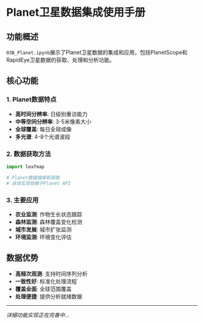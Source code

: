 # Planet卫星数据集成使用手册

## 功能概述

`03B_Planet.ipynb`展示了Planet卫星数据的集成和应用，包括PlanetScope和RapidEye卫星数据的获取、处理和分析功能。

## 核心功能

### 1. Planet数据特点
- **高时间分辨率**: 日级别重访能力
- **中等空间分辨率**: 3-5米像素大小
- **全球覆盖**: 每日全球成像
- **多光谱**: 4-8个光谱波段

### 2. 数据获取方法
```python
import leafmap

# Planet数据搜索和获取
# 具体实现依赖于Planet API
```

### 3. 主要应用
- **农业监测**: 作物生长状态跟踪
- **森林监测**: 森林覆盖变化检测
- **城市发展**: 城市扩张监测
- **环境监测**: 环境变化评估

## 数据优势

- **高频次观测**: 支持时间序列分析
- **一致性好**: 标准化处理流程
- **覆盖全面**: 全球范围覆盖
- **处理便捷**: 提供分析就绪数据

---

*详细功能实现正在完善中...*
